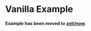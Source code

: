# Vanilla Example

#### Example has been moved to [zeit/now](https://github.com/zeit/now/tree/master/examples/vanilla).
